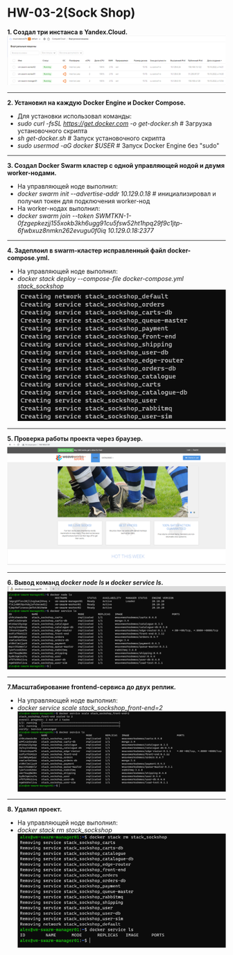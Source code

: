 # HW-03-2(Sock Shop)

**1. Создал три инстанса в Yandex.Cloud.**
![vm_swarm](./images/vm_swarm.PNG)
___
**2. Установил на каждую Docker Engine и Docker Compose.**
- Для установки использовал команды:
- _sudo curl -fsSL https://get.docker.com -o get-docker.sh_   # Загрузка установочного скрипта
- _sh get-docker.sh_   # Запуск установочного скрипта
- _sudo usermod -aG docker $USER_   # Запуск Docker Engine без "sudo"
___
**3. Создал Docker Swarm кластер с одной управляющей нодой и двумя worker-нодами.**
- На управляющей ноде выполнил:
- _docker swarm init --advertise-addr 10.129.0.18_   # инициализировал и получил токен для подключения worker-нод
- На worker-нодах выполнил:
- _docker swarm join --token SWMTKN-1-0fzgepkezjj155xokb3kh6ugg91cu5fsw52ht1hpq29f9c1jtp-6fwbxuz8nmkn262evugu0f0iq 10.129.0.18:2377_
___
**4. Задеплоил в swarm-кластер исправленный файл docker-compose.yml.**
- На управляющей ноде выполнил:
- _docker stack deploy --compose-file docker-compose.yml stack_sockshop_
![deploy_stack](./images/deploy_stack.PNG)
___
**5. Проверка работы проекта через браузер.**
![sock_shop](./images/sock_shop.PNG)
___
**6. Вывод команд _docker node ls_ и _docker service ls_.**
![swarm_cmd](./images/swarm_cmd.PNG)
___
**7.Масштабирование frontend-сервиса до двух реплик.**
- На управляющей ноде выполнил:
- _docker service scale stack_sockshop_front-end=2_
![swarm_repl](./images/swarm_repl.PNG)
___
**8. Удалил проект.**
- На управляющей ноде выполнил:
- _docker stack rm stack_sockshop_
![stack_rm](./images/stack_rm.PNG)
